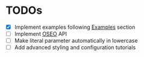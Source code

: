 # TODOs

- [x] Implement examples following [Examples](https://docs.geoserver.org/main/en/user/rest/index.html) section
- [ ] Implement [OSEO](https://docs.geoserver.org/main/en/user/community/opensearch-eo/automation.html) API
- [ ] Make literal parameter automatically in lowercase
- [ ] Add advanced styling and configuration tutorials
